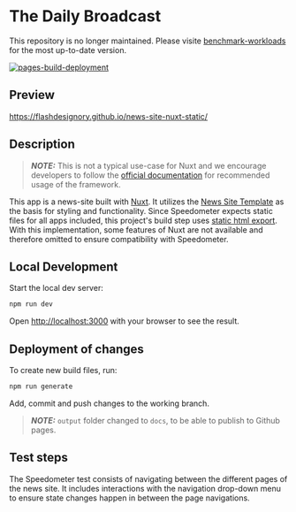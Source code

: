 # The Daily Broadcast

This repository is no longer maintained. Please visite [benchmark-workloads](https://github.com/GoogleChromeLabs/benchmark-workloads) for the most up-to-date version.

[![pages-build-deployment](https://github.com/flashdesignory/news-site-nuxt-static/actions/workflows/pages/pages-build-deployment/badge.svg)](https://github.com/flashdesignory/news-site-nuxt-static/actions/workflows/pages/pages-build-deployment)

## Preview

https://flashdesignory.github.io/news-site-nuxt-static/

## Description

> **_NOTE:_** This is not a typical use-case for Nuxt and we encourage developers to follow the [official documentation](https://nuxt.com/docs) for recommended usage of the framework.

This app is a news-site built with [Nuxt](https://nuxt.com/). It utilizes the [News Site Template](https://github.com/flashdesignory/news-site-template) as the basis for styling and functionality.
Since Speedometer expects static files for all apps included, this project's build step uses [static html export](https://content.nuxtjs.org/guide/deploy/static-hosting/).
<br>With this implementation, some features of Nuxt are not available and therefore omitted to ensure compatibility with Speedometer.

## Local Development

Start the local dev server:

```bash
npm run dev
```

Open [http://localhost:3000](http://localhost:3000) with your browser to see the result.

## Deployment of changes

To create new build files, run:

```bash
npm run generate
```

Add, commit and push changes to the working branch.

> **_NOTE:_** `output` folder changed to `docs`, to be able to publish to Github pages.

## Test steps

The Speedometer test consists of navigating between the different pages of the news site.
It includes interactions with the navigation drop-down menu to ensure state changes happen in between the page navigations.
